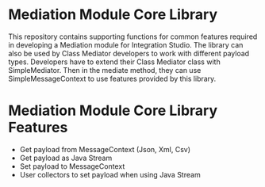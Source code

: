 # Mediation Module  Core Library

This repository contains supporting functions for common features required in developing a Mediation module for
Integration Studio. The library can also be used by Class Mediator developers to work with different 
payload types. Developers have to extend their Class Mediator class with SimpleMediator.
Then in the mediate method, they can use SimpleMessageContext to use features provided by this library.

# Mediation Module Core Library Features

- Get payload from MessageContext (Json, Xml, Csv)
- Get payload as Java Stream
- Set payload to MessageContext
- User collectors to set payload when using Java Stream
